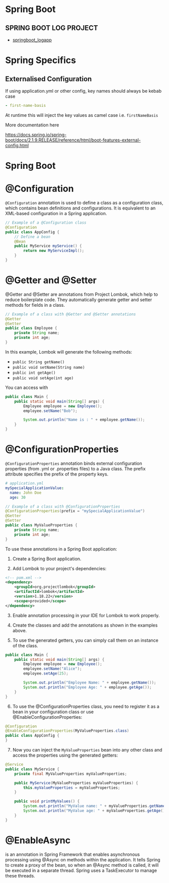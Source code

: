# Spring Boot


## SPRING BOOT LOG PROJECT
  
- [springboot_logapp](https://github.com/murchie85/springboot_logapp)

# Spring Specifics

## Externalised Configuration  

If using application.yml or other config, key names should always be kebab case
```yaml
- first-name-basis
```

At runtime this will inject the key values as camel case i.e. `firstNameBasis`

More documentation here 

https://docs.spring.io/spring-boot/docs/2.1.9.RELEASE/reference/html/boot-features-external-config.html




# Spring Boot 


# @Configuration

`@Configuration` annotation is used to define a class as a configuration class, which contains bean definitions and configurations. It is equivalent to an XML-based configuration in a Spring application.

```java
// Example of a @Configuration class
@Configuration
public class AppConfig {
    // Define a bean
    @Bean
    public MyService myService() {
        return new MyServiceImpl();
    }
}
```

# @Getter and @Setter

@Getter and @Setter are annotations from Project Lombok, which help to reduce boilerplate code. They automatically generate getter and setter methods for fields in a class.

```java
// Example of a class with @Getter and @Setter annotations
@Getter
@Setter
public class Employee {
    private String name;
    private int age;
}

```  

In this example, Lombok will generate the following methods:

- `public String getName()`
- `public void setName(String name)`
- `public int getAge()`
- `public void setAge(int age)`


You can access with 

```java
public class Main {
    public static void main(String[] args) {
        Employee employee = new Employee();
        employee.setName("Bob");

        System.out.println("Name is : " + employee.getName());
    }
}
```    

# @ConfigurationProperties

`@ConfigurationProperties` annotation binds external configuration properties (from .yml or .properties files) to a Java class. The prefix attribute specifies the prefix of the property keys.  

```yaml
# application.yml
mySpecialApplicationValue:
  name: John Doe
  age: 30
```

```java
// Example of a class with @ConfigurationProperties
@ConfigurationProperties(prefix = "mySpecialApplicationValue")
@Getter
@Setter
public class MyValueProperties {
    private String name;
    private int age;
}
```


To use these annotations in a Spring Boot application:

1. Create a Spring Boot application.

2. Add Lombok to your project's dependencies:

```xml
<!-- pom.xml -->
<dependency>
    <groupId>org.projectlombok</groupId>
    <artifactId>lombok</artifactId>
    <version>1.18.22</version>
    <scope>provided</scope>
</dependency>

```

3. Enable annotation processing in your IDE for Lombok to work properly.

4. Create the classes and add the annotations as shown in the examples above.

5. To use the generated getters, you can simply call them on an instance of the class.

```java
public class Main {
    public static void main(String[] args) {
        Employee employee = new Employee();
        employee.setName("Alice");
        employee.setAge(25);

        System.out.println("Employee Name: " + employee.getName());
        System.out.println("Employee Age: " + employee.getAge());
    }
}

```

6. To use the @ConfigurationProperties class, you need to register it as a bean in your configuration class or use @EnableConfigurationProperties:

```java
@Configuration
@EnableConfigurationProperties(MyValueProperties.class)
public class AppConfig {
}

```  

7. Now you can inject the `MyValueProperties` bean into any other class and access the properties using the generated getters:

```java
@Service
public class MyService {
    private final MyValueProperties myValueProperties;

    public MyService(MyValueProperties myValueProperties) {
        this.myValueProperties = myValueProperties;
    }

    public void printMyValues() {
        System.out.println("MyValue name: " + myValueProperties.getName());
        System.out.println("MyValue age: " + myValueProperties.getAge());
    }
}

```



# @EnableAsync 

is an annotation in Spring Framework that enables asynchronous processing using @Async on methods within the application. It tells Spring to create a proxy of the bean, so when an @Async method is called, it will be executed in a separate thread. Spring uses a TaskExecutor to manage these threads.
